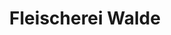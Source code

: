 ---
title: "Fleischerei Walde"
url: /bautzen/fleischerei-walde-muskauer-strasse/
shop: Metzgerei
---